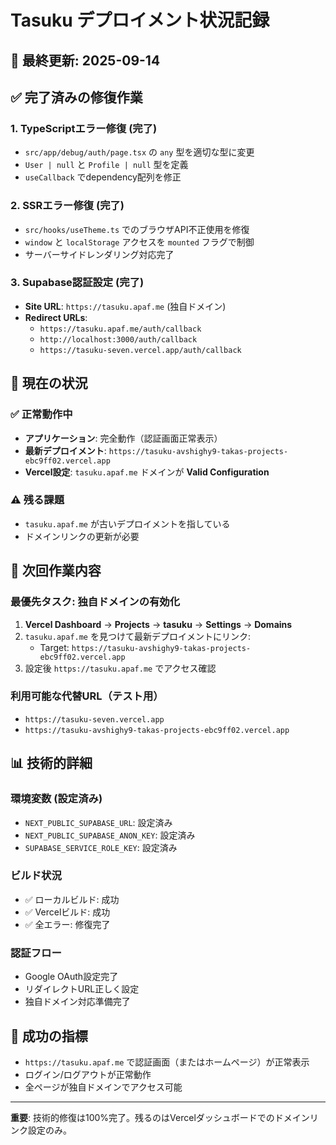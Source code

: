 # Tasuku デプロイメント状況記録

## 📅 最終更新: 2025-09-14

## ✅ 完了済みの修復作業

### 1. TypeScriptエラー修復 (完了)
- `src/app/debug/auth/page.tsx` の `any` 型を適切な型に変更
- `User | null` と `Profile | null` 型を定義
- `useCallback` でdependency配列を修正

### 2. SSRエラー修復 (完了)
- `src/hooks/useTheme.ts` でのブラウザAPI不正使用を修復
- `window` と `localStorage` アクセスを `mounted` フラグで制御
- サーバーサイドレンダリング対応完了

### 3. Supabase認証設定 (完了)
- **Site URL**: `https://tasuku.apaf.me` (独自ドメイン)
- **Redirect URLs**:
  - `https://tasuku.apaf.me/auth/callback`
  - `http://localhost:3000/auth/callback`
  - `https://tasuku-seven.vercel.app/auth/callback`

## 🎯 現在の状況

### ✅ 正常動作中
- **アプリケーション**: 完全動作（認証画面正常表示）
- **最新デプロイメント**: `https://tasuku-avshighy9-takas-projects-ebc9ff02.vercel.app`
- **Vercel設定**: `tasuku.apaf.me` ドメインが **Valid Configuration**

### ⚠️ 残る課題
- `tasuku.apaf.me` が古いデプロイメントを指している
- ドメインリンクの更新が必要

## 🔧 次回作業内容

### 最優先タスク: 独自ドメインの有効化
1. **Vercel Dashboard** → **Projects** → **tasuku** → **Settings** → **Domains**
2. `tasuku.apaf.me` を見つけて最新デプロイメントにリンク:
   - Target: `https://tasuku-avshighy9-takas-projects-ebc9ff02.vercel.app`
3. 設定後 `https://tasuku.apaf.me` でアクセス確認

### 利用可能な代替URL（テスト用）
- `https://tasuku-seven.vercel.app`
- `https://tasuku-avshighy9-takas-projects-ebc9ff02.vercel.app`

## 📊 技術的詳細

### 環境変数 (設定済み)
- `NEXT_PUBLIC_SUPABASE_URL`: 設定済み
- `NEXT_PUBLIC_SUPABASE_ANON_KEY`: 設定済み
- `SUPABASE_SERVICE_ROLE_KEY`: 設定済み

### ビルド状況
- ✅ ローカルビルド: 成功
- ✅ Vercelビルド: 成功
- ✅ 全エラー: 修復完了

### 認証フロー
- Google OAuth設定完了
- リダイレクトURL正しく設定
- 独自ドメイン対応準備完了

## 🎯 成功の指標
- `https://tasuku.apaf.me` で認証画面（またはホームページ）が正常表示
- ログイン/ログアウトが正常動作
- 全ページが独自ドメインでアクセス可能

---

**重要**: 技術的修復は100%完了。残るのはVercelダッシュボードでのドメインリンク設定のみ。